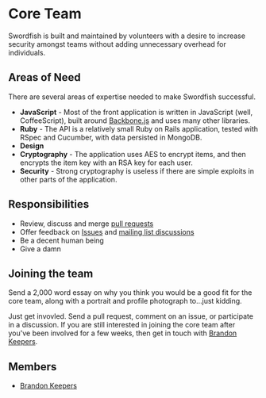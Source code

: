 # Core Team

Swordfish is built and maintained by volunteers with a desire to increase security amongst teams without adding unnecessary overhead for individuals.

## Areas of Need

There are several areas of expertise needed to make Swordfish successful.

* **JavaScript** - Most of the front application is written in JavaScript (well, CoffeeScript), built around [Backbone.js](http://backbonejs.org) and uses many other libraries.
* **Ruby** - The API is a relatively small Ruby on Rails application, tested with RSpec and Cucumber, with data persisted in MongoDB.
* **Design**
* **Cryptography** - The application uses AES to encrypt items, and then encrypts the item key with an RSA key for each user.
* **Security** - Strong cryptography is useless if there are simple exploits in other parts of the application.

## Responsibilities

* Review, discuss and merge [pull requests](https://github.com/github/swordfish/pulls)
* Offer feedback on [Issues](https://github.com/github/swordfish/issues) and [mailing list discussions](https://groups.google.com/group/swordfishapp)
* Be a decent human being
* Give a damn

## Joining the team

Send a 2,000 word essay on why you think you would be a good fit for the core team, along with a portrait and profile photograph to…just kidding.

Just get invovled. Send a pull request, comment on an issue, or participate in a discussion. If you are still interested in joining the core team after you've been involved for a few weeks, then get in touch with [Brandon Keepers](http://github.com/bkeepers).

## Members

* [Brandon Keepers](http://github.com/bkeepers)
